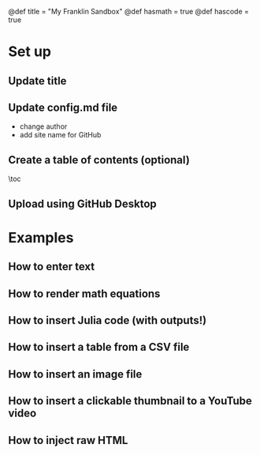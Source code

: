 @def title = "My Franklin Sandbox"
@def hasmath = true
@def hascode = true

# Set up

## Update title

## Update config.md file

* change author
* add site name for GitHub

## Create a table of contents (optional)

\toc

## Upload using GitHub Desktop

# Examples

## How to enter text

## How to render math equations

## How to insert Julia code (with outputs!)

## How to insert a table from a CSV file

## How to insert an image file

## How to insert a clickable thumbnail to a YouTube video

## How to inject raw HTML


<!-- # Franklin syntax sandbox -->
<!---->
<!-- This page is meant as a sandbox for Franklin Syntax so that you can quickly practice or experience things. -->
<!---->
<!-- ## Sandbox -->
<!---->
<!-- Write whatever you want here to practice Franklin Syntax: -->
<!---->
<!-- ```julia:./ex1 -->
<!-- using LinearAlgebra, Random -->
<!-- Random.seed!(135) -->
<!-- a, b = randn(50), randn(50) -->
<!-- println(dot(a, b)) -->
<!-- println(sum(ai * bi for (ai, bi) ∈ zip(a, b))) -->
<!-- ``` -->
<!---->
<!-- \output{./ex1} -->
<!---->
<!-- (yet another example that floating point arithmetics can be complicated). -->
<!---->
<!-- $$ \forall x \in \R:\quad \scal{x, x} \ge 0 $$ -->
<!---->
<!-- \newcommand{\E}{\mathbb E} -->
<!---->
<!-- Surely some people remember the ordering, but I always forget: -->
<!---->
<!-- $$ \varphi(\E[X]) \le \E[\varphi(X)] $$ -->
<!---->
<!-- for $\varphi$ convex. -->
